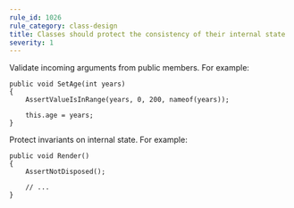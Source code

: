 ```yaml
---
rule_id: 1026
rule_category: class-design
title: Classes should protect the consistency of their internal state
severity: 1
---
```

Validate incoming arguments from public members. For example:

	public void SetAge(int years)
	{
		AssertValueIsInRange(years, 0, 200, nameof(years));
		
		this.age = years;
	}

Protect invariants on internal state. For example:

	public void Render()
	{
		AssertNotDisposed();
		
		// ...
	}
